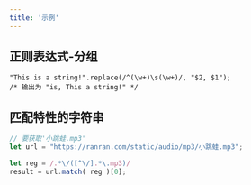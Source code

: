 ```yaml
---
title: '示例'
---
```


## 正则表达式-分组
``` JS
"This is a string!".replace(/^(\w+)\s(\w+)/, "$2, $1");
/* 输出为 "is, This a string!" */
```

## 匹配特性的字符串
```js
// 要获取'小跳蛙.mp3'
let url = "https://ranran.com/static/audio/mp3/小跳蛙.mp3";

let reg = /.*\/([^\/].*\.mp3)/
result = url.match( reg )[0];
```